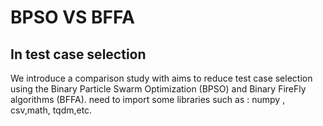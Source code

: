  
# BPSO VS BFFA 
## In test case selection
We introduce a comparison study with aims to reduce test case selection using the Binary Particle Swarm Optimization (BPSO) and Binary FireFly algorithms (BFFA).
need to import some libraries such as :
numpy , csv,math, tqdm,etc.
